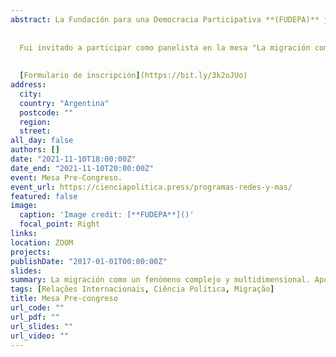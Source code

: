 ```yaml
---
abstract: La Fundación para una Democracia Participativa **(FUDEPA)** junto con Ciencia Política Press, organizan la mesa Pre-Congreso del "Primer Congreso Latino Americano sobre Mercados Laborales de la Ciencia Política y Las Relaciones Internacionales". 
         
  
  Fui invitado a participar como panelista en la mesa "La migración como un fenómeno complejo y multidimensional. Aporte y debates desde las relaciones internacionales". 
  
  
  [Formulario de inscripción](https://bit.ly/3k2oJUo)
address:
  city: 
  country: "Argentina"
  postcode: ""
  region: 
  street: 
all_day: false
authors: []
date: "2021-11-10T18:00:00Z"
date_end: "2021-11-10T20:00:00Z"
event: Mesa Pre-Congreso. 
event_url: https://cienciapolitica.press/programas-redes-y-mas/
featured: false
image:
  caption: 'Image credit: [**FUDEPA**]()'
  focal_point: Right
links:
location: ZOOM
projects:
publishDate: "2017-01-01T00:00:00Z"
slides: 
summary: La migración como un fenómeno complejo y multidimensional. Aportes y debates desde las Relaciones Internacionales. 
tags: [Relações Internacionais, Ciência Política, Migração]
title: Mesa Pre-congreso
url_code: ""
url_pdf: ""
url_slides: ""
url_video: ""
---
```



